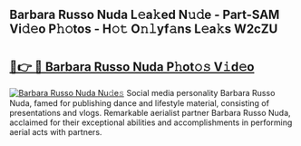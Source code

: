 ## Barbara Russo Nuda L𝚎a𝚔ed N𝚞𝚍e - Part-SAM Vi𝚍𝚎o P𝚑𝚘tos - H𝚘𝚝 O𝚗𝚕yf𝚊ns L𝚎a𝚔s W2cZU

# <h2><a href="http://kfdkusd.oniu.top/?m=Barbara+Russo+Nuda">🔗👉 🔴 Barbara Russo Nuda P𝚑ot𝚘𝚜 V𝚒d𝚎o</a></h2>

[![Barbara Russo Nuda Nu𝚍e𝚜](https://i.imgur.com/0qMVB7G.gif)](http://kfdkusd.oniu.top/?m=Barbara+Russo+Nuda)
Social media personality Barbara Russo Nuda, famed for publishing dance and lifestyle material, consisting of presentations and vlogs. Remarkable aerialist partner Barbara Russo Nuda, acclaimed for their exceptional abilities and accomplishments in performing aerial acts with partners.  
